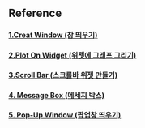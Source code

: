## Reference 

#### [1.Creat Window (창 띄우기)](https://github.com/naddongddong/Python-PyQt5/tree/main/Reference/01.Create%20Window)
#### [2.Plot On Widget (위젯에 그래프 그리기)](https://github.com/naddongddong/Python-PyQt5/tree/main/Reference/02.Plot%20On%20Widget)
#### [3.Scroll Bar (스크롤바 위젯 만들기)](https://github.com/naddongddong/Python-PyQt5/tree/main/Reference/03.Scroll%20Bar)
#### [4. Message Box (메세지 박스)](https://github.com/naddongddong/Python-PyQt5/tree/main/Reference/04.Message%20Box)
#### [5. Pop-Up Window (팝업창 띄우기)](https://github.com/naddongddong/Python-PyQt5/tree/main/Reference/05.%20Pop-Up%20Window)
